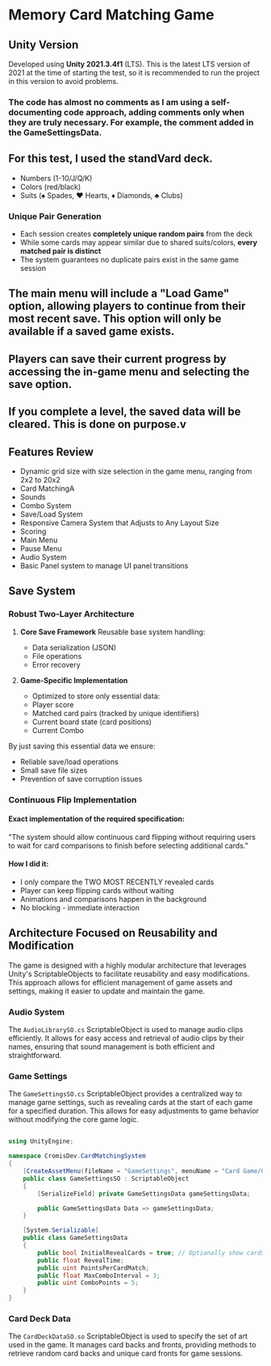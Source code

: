 # Memory Card Matching Game

## Unity Version
Developed using **Unity 2021.3.4f1** (LTS). This is the latest LTS version of 2021 at the time of starting the test, so it is recommended to run the project in this version to avoid problems.

### The code has almost no comments as I am using a self-documenting code approach, adding comments only when they are truly necessary. For example, the comment added in the GameSettingsData.

## For this test, I used the standVard deck.
- Numbers (1-10/J/Q/K)
- Colors (red/black)
- Suits (♠ Spades, ♥ Hearts, ♦ Diamonds, ♣ Clubs)

### Unique Pair Generation
- Each session creates **completely unique random pairs** from the deck
- While some cards may appear similar due to shared suits/colors, **every matched pair is distinct**
- The system guarantees no duplicate pairs exist in the same game session

## The main menu will include a "Load Game" option, allowing players to continue from their most recent save. This option will only be available if a saved game exists.
## Players can save their current progress by accessing the in-game menu and selecting the save option.
## If you complete a level, the saved data will be cleared. This is done on purpose.v

## Features Review
- Dynamic grid size with size selection in the game menu, ranging from 2x2 to 20x2
- Card MatchingA
- Sounds
- Combo System
- Save/Load System
- Responsive Camera System that Adjusts to Any Layout Size
- Scoring
- Main Menu
- Pause Menu
- Audio System
- Basic Panel system to manage UI panel transitions

## Save System
### Robust Two-Layer Architecture
1. **Core Save Framework**
   Reusable base system handling:
   - Data serialization (JSON)
   - File operations
   - Error recovery

2. **Game-Specific Implementation**
   - Optimized to store only essential data:
   - Player score
   - Matched card pairs (tracked by unique identifiers)
   - Current board state (card positions)
   - Current Combo

By just saving this essential data we ensure:
- Reliable save/load operations
- Small save file sizes
- Prevention of save corruption issues

### Continuous Flip Implementation

#### Exact implementation of the required specification:
"The system should allow continuous card flipping without requiring users to wait for card comparisons to finish before selecting additional cards."

#### How I did it:
- I only compare the TWO MOST RECENTLY revealed cards
- Player can keep flipping cards without waiting
- Animations and comparisons happen in the background
- No blocking - immediate interaction

## Architecture Focused on Reusability and Modification

The game is designed with a highly modular architecture that leverages Unity's ScriptableObjects to facilitate reusability and easy modifications. This approach allows for efficient management of game assets and settings, making it easier to update and maintain the game.

### Audio System
The `AudioLibrarySO.cs` ScriptableObject is used to manage audio clips efficiently. It allows for easy access and retrieval of audio clips by their names, ensuring that sound management is both efficient and straightforward.

### Game Settings
The `GameSettingsSO.cs` ScriptableObject provides a centralized way to manage game settings, such as revealing cards at the start of each game for a specified duration. This allows for easy adjustments to game behavior without modifying the core game logic.

``` csharp

using UnityEngine;

namespace CromisDev.CardMatchingSystem
{
    [CreateAssetMenu(fileName = "GameSettings", menuName = "Card Game/Game Settings")]
    public class GameSettingsSO : ScriptableObject
    {
        [SerializeField] private GameSettingsData gameSettingsData;

        public GameSettingsData Data => gameSettingsData;
    }

    [System.Serializable]
    public class GameSettingsData
    {
        public bool InitialRevealCards = true; // Optionally show cards to player at the beginning for memorizing
        public float RevealTime;
        public uint PointsPerCardMatch;
        public float MaxComboInterval = 3;
        public uint ComboPoints = 5;
    }
}
```

### Card Deck Data
The `CardDeckDataSO.so` ScriptableObject is used to specify the set of art used in the game. It manages card backs and fronts, providing methods to retrieve random card backs and unique card fronts for game sessions.
